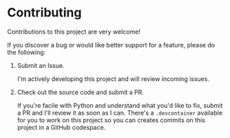 # Contributing

Contributions to this project are very welcome!

If you discover a bug or would like better support for a feature, please do the following:

1. Submit an Issue.

   I'm actively developing this project and will review incoming issues.
1. Check out the source code and submit a PR.
   
   If you're facile with Python and understand what you'd like to fix, submit a PR and I'll 
   review it as soon as I can. There's a `.devcontainer` available for you to work on this 
   project so you can creates commits on this project in a GitHub codespace.
   
